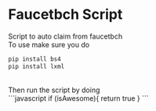 # Faucetbch Script
Script to auto claim from faucetbch<br>
To use make sure you do
```python
pip install bs4
pip install lxml
```
<br>
Then run the script by doing<br>
```javascript
if (isAwesome){
  return true
}
```

